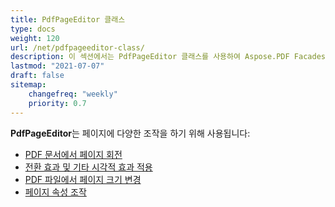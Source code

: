 ```yaml
---
title: PdfPageEditor 클래스
type: docs
weight: 120
url: /net/pdfpageeditor-class/
description: 이 섹션에서는 PdfPageEditor 클래스를 사용하여 Aspose.PDF Facades를 사용하는 방법을 설명합니다.
lastmod: "2021-07-07"
draft: false
sitemap:
    changefreq: "weekly"
    priority: 0.7
---
```


**PdfPageEditor**는 페이지에 다양한 조작을 하기 위해 사용됩니다:

- [PDF 문서에서 페이지 회전](/pdf/net/working-with-page-rotation/)
- [전환 효과 및 기타 시각적 효과 적용](/pdf/net/editing-a-pdf-s-individual-pages-using-pdfpageeditor-class/)
- [PDF 파일에서 페이지 크기 변경](/pdf/net/changing-page-sizes-in-a-pdf-file/)
- [페이지 속성 조작](/pdf/net/manipulate-page-properties/)